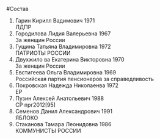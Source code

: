 #Состав
1. Гарин Кирилл Вадимович 1971   
    ЛДПР
2. Городилова Лидия Валерьевна 1967   
    За женщин России
3. Гущина Татьяна Владимировна 1972   
    ПАТРИОТЫ РОССИИ
4. Двухжило ва Екатерина Викторовна 1970   
    За женщин России
5. Евстигеева Ольга Владимировна 1969   
    Российская партия пенсионеров за справедливость
6. Покровская Надежда Николаенва 1972   
    ЕР
7. Пузин Алексей Анатольевич 1988   
    СР
    прг2012[95]
8. Семенов Данил Александрович 1991   
    ЯБЛОКО
9. Стаканова Тамара Леонидовна 1986   
    КОММУНИСТЫ РОССИИ
